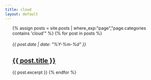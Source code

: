 ```yaml
---
title: cloud
layout: default
---
```

<ul>
  {% assign posts = site.posts | where_exp:"page","page.categories contains 'cloud'" %}
  {% for post in posts %}
      <h6>{{ post.date | date: "%Y-%m-%d" }}</h6>
      <h2><a href="{{ post.url }}">{{ post.title }}</a></h2>
      {{ post.excerpt }}
  {% endfor %}
</ul>